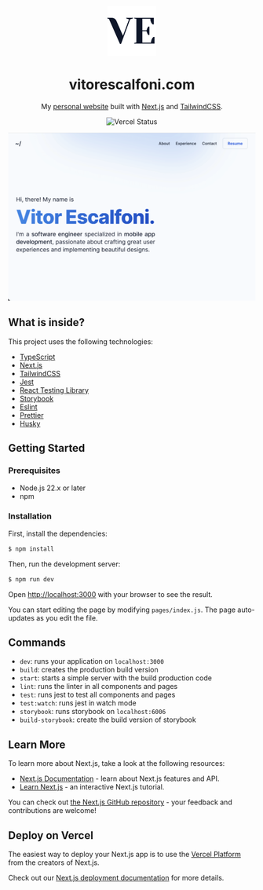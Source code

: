 <div align="center">
  <img alt="Logo" src="https://raw.githubusercontent.com/scalfs/personal-website/main/public/icon.svg" width="100" />
</div>
<h1 align="center">
  vitorescalfoni.com
</h1>
<p align="center">
  My <a href="https://vitorescalfoni.com" target="_blank">personal website</a> built with <a href="https://www.nextjs.org/" target="_blank">Next.js</a> and <a href="https://tailwindcss.com/" target="_blank">TailwindCSS</a>.
</p>

<p align="center">
  <img src="https://img.shields.io/github/deployments/scalfs/personal-website/production?label=vercel&logo=vercel&logoColor=white" alt="Vercel Status" />
</p>

![demo](https://raw.githubusercontent.com/scalfs/personal-website/main/public/og.png)


## What is inside?

This project uses the following technologies:

- [TypeScript](https://www.typescriptlang.org/)
- [Next.js](https://nextjs.org/)
- [TailwindCSS](https://tailwindcss.com/)
- [Jest](https://jestjs.io/)
- [React Testing Library](https://testing-library.com/docs/react-testing-library/intro)
- [Storybook](https://storybook.js.org/)
- [Eslint](https://eslint.org/)
- [Prettier](https://prettier.io/)
- [Husky](https://github.com/typicode/husky)

## Getting Started

### Prerequisites

- Node.js 22.x or later
- npm

### Installation

First, install the dependencies:

```bash
$ npm install
```

Then, run the development server:

```bash
$ npm run dev
```

Open [http://localhost:3000](http://localhost:3000) with your browser to see the result.

You can start editing the page by modifying `pages/index.js`. The page auto-updates as you edit the file.

## Commands

- `dev`: runs your application on `localhost:3000`
- `build`: creates the production build version
- `start`: starts a simple server with the build production code
- `lint`: runs the linter in all components and pages
- `test`: runs jest to test all components and pages
- `test:watch`: runs jest in watch mode
- `storybook`: runs storybook on `localhost:6006`
- `build-storybook`: create the build version of storybook

## Learn More

To learn more about Next.js, take a look at the following resources:

- [Next.js Documentation](https://nextjs.org/docs) - learn about Next.js features and API.
- [Learn Next.js](https://nextjs.org/learn) - an interactive Next.js tutorial.

You can check out [the Next.js GitHub repository](https://github.com/vercel/next.js/) - your feedback and contributions are welcome!

## Deploy on Vercel

The easiest way to deploy your Next.js app is to use the [Vercel Platform](https://vercel.com/new?utm_medium=default-template&filter=next.js&utm_source=create-next-app&utm_campaign=create-next-app-readme) from the creators of Next.js.

Check out our [Next.js deployment documentation](https://nextjs.org/docs/deployment) for more details.
